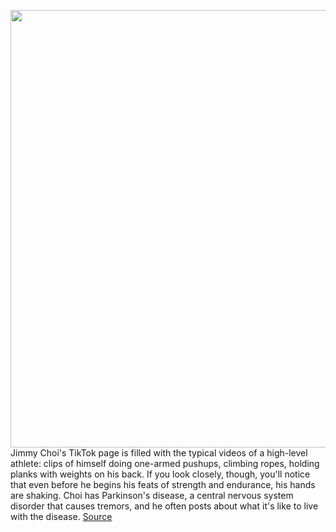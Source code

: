 <img src='https://cdn.vox-cdn.com/thumbor/wG8YLbo2oTBharFJnulTO40dLPM=/0x0:1920x1080/1200x675/filters:focal(441x419:747x725)/cdn.vox-cdn.com/uploads/chorus_image/image/68709939/IMG_0280.0.jpeg' width='700px' /><br/>
Jimmy Choi's TikTok page is filled with the typical videos of a high-level athlete: clips of himself doing one-armed pushups, climbing ropes, holding planks with weights on his back. If you look closely, though, you'll notice that even before he begins his feats of strength and endurance, his hands are shaking. Choi has Parkinson's disease, a central nervous system disorder that causes tremors, and he often posts about what it's like to live with the disease.
<a href='https://www.theverge.com/2021/1/23/22244673/parkinsons-tiktok-crowdsourced-pill-bottle'> Source <a/>